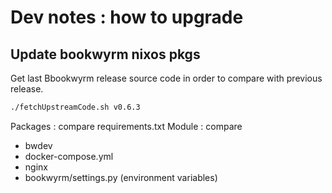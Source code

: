 # Dev notes : how to upgrade

## Update bookwyrm nixos pkgs

Get last Bbookwyrm release source code in order to compare with previous release.

```sh
./fetchUpstreamCode.sh v0.6.3
```
Packages : compare requirements.txt
Module : compare 
- bwdev 
- docker-compose.yml
- nginx
- bookwyrm/settings.py (environment variables)

